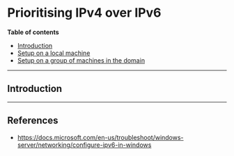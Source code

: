 # Prioritising IPv4 over IPv6

**Table of contents**

 + [Introduction](./#Introduction)
 + [Setup on a local machine](./local-machine.md)
 + [Setup on a group of machines in the domain](./on-a-group-of-machines-in-the-domain.md)

---

## Introduction



---


## References
 - https://docs.microsoft.com/en-us/troubleshoot/windows-server/networking/configure-ipv6-in-windows
